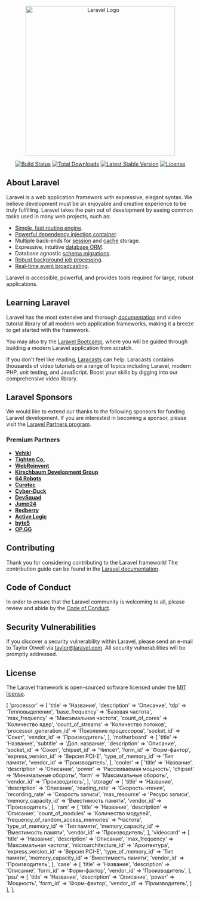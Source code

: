 <p align="center"><a href="https://laravel.com" target="_blank"><img src="https://raw.githubusercontent.com/laravel/art/master/logo-lockup/5%20SVG/2%20CMYK/1%20Full%20Color/laravel-logolockup-cmyk-red.svg" width="400" alt="Laravel Logo"></a></p>

<p align="center">
<a href="https://github.com/laravel/framework/actions"><img src="https://github.com/laravel/framework/workflows/tests/badge.svg" alt="Build Status"></a>
<a href="https://packagist.org/packages/laravel/framework"><img src="https://img.shields.io/packagist/dt/laravel/framework" alt="Total Downloads"></a>
<a href="https://packagist.org/packages/laravel/framework"><img src="https://img.shields.io/packagist/v/laravel/framework" alt="Latest Stable Version"></a>
<a href="https://packagist.org/packages/laravel/framework"><img src="https://img.shields.io/packagist/l/laravel/framework" alt="License"></a>
</p>

## About Laravel

Laravel is a web application framework with expressive, elegant syntax. We believe development must be an enjoyable and creative experience to be truly fulfilling. Laravel takes the pain out of development by easing common tasks used in many web projects, such as:

- [Simple, fast routing engine](https://laravel.com/docs/routing).
- [Powerful dependency injection container](https://laravel.com/docs/container).
- Multiple back-ends for [session](https://laravel.com/docs/session) and [cache](https://laravel.com/docs/cache) storage.
- Expressive, intuitive [database ORM](https://laravel.com/docs/eloquent).
- Database agnostic [schema migrations](https://laravel.com/docs/migrations).
- [Robust background job processing](https://laravel.com/docs/queues).
- [Real-time event broadcasting](https://laravel.com/docs/broadcasting).

Laravel is accessible, powerful, and provides tools required for large, robust applications.

## Learning Laravel

Laravel has the most extensive and thorough [documentation](https://laravel.com/docs) and video tutorial library of all modern web application frameworks, making it a breeze to get started with the framework.

You may also try the [Laravel Bootcamp](https://bootcamp.laravel.com), where you will be guided through building a modern Laravel application from scratch.

If you don't feel like reading, [Laracasts](https://laracasts.com) can help. Laracasts contains thousands of video tutorials on a range of topics including Laravel, modern PHP, unit testing, and JavaScript. Boost your skills by digging into our comprehensive video library.

## Laravel Sponsors

We would like to extend our thanks to the following sponsors for funding Laravel development. If you are interested in becoming a sponsor, please visit the [Laravel Partners program](https://partners.laravel.com).

### Premium Partners

- **[Vehikl](https://vehikl.com/)**
- **[Tighten Co.](https://tighten.co)**
- **[WebReinvent](https://webreinvent.com/)**
- **[Kirschbaum Development Group](https://kirschbaumdevelopment.com)**
- **[64 Robots](https://64robots.com)**
- **[Curotec](https://www.curotec.com/services/technologies/laravel/)**
- **[Cyber-Duck](https://cyber-duck.co.uk)**
- **[DevSquad](https://devsquad.com/hire-laravel-developers)**
- **[Jump24](https://jump24.co.uk)**
- **[Redberry](https://redberry.international/laravel/)**
- **[Active Logic](https://activelogic.com)**
- **[byte5](https://byte5.de)**
- **[OP.GG](https://op.gg)**

## Contributing

Thank you for considering contributing to the Laravel framework! The contribution guide can be found in the [Laravel documentation](https://laravel.com/docs/contributions).

## Code of Conduct

In order to ensure that the Laravel community is welcoming to all, please review and abide by the [Code of Conduct](https://laravel.com/docs/contributions#code-of-conduct).

## Security Vulnerabilities

If you discover a security vulnerability within Laravel, please send an e-mail to Taylor Otwell via [taylor@laravel.com](mailto:taylor@laravel.com). All security vulnerabilities will be promptly addressed.

## License

The Laravel framework is open-sourced software licensed under the [MIT license](https://opensource.org/licenses/MIT).







<?php

return [
    'dataOfComponents' => [
        'processor'   => [
            'title'                   => 'Название',
            'description'             => 'Описание',
            'tdp'                     => 'Тепловыделение',
            'base_frequency'          => 'Базовая частота',
            'max_frequency'           => 'Максимальная частота',
            'count_of_cores'          => 'Количество ядер',
            'count_of_streams'        => 'Количество потоков',
            'processor_generation_id' => 'Поколение процессоров',
            'socket_id'               => 'Сокет',
            'vendor_id'               => 'Производитель',
        ],
        'motherboard' => [
            'title'              => 'Название',
            'subtitle'           => 'Доп. название',
            'description'        => 'Описание',
            'socket_id'          => 'Сокет',
            'chipset_id'         => 'Чипсет',
            'form_id'            => 'Форм-фактор',
            'express_version_id' => 'Версия PCI-E',
            'type_of_memory_id'  => 'Тип памяти',
            'vendor_id'          => 'Производитель',
        ],
        'cooler'      => [
            'title'       => 'Название',
            'description' => 'Описание',
            'power'       => 'Рассеиваемая мощность',
            'chipset'     => 'Минимальные обороты',
            'form'        => 'Максимальные обороты',
            'vendor_id'   => 'Производитель',
        ],
        'storage'     => [
            'title'              => 'Название',
            'description'        => 'Описание',
            'reading_rate'       => 'Скорость чтения',
            'recording_rate'     => 'Скорость записи',
            'max_resource'       => 'Ресурс записи',
            'memory_capacity_id' => 'Вместимость памяти',
            'vendor_id'          => 'Производитель',
        ],
        'ram'         => [
            'title'                               => 'Название',
            'description'                         => 'Описание',
            'count_of_modules'                    => 'Количество модулей',
            'frequency_of_random_access_memories' => 'Частота',
            'type_of_memory_id'                   => 'Тип памяти',
            'memory_capacity_id'                  => 'Вместимость памяти',
            'vendor_id'                           => 'Производитель',
        ],
        'videocard'   => [
            'title'                => 'Название',
            'description'          => 'Описание',
            'max_frequency'        => 'Максимальная частота',
            'microarchitecture_id' => 'Архитектура',
            'express_version_id'   => 'Версия PCI-E',
            'type_of_memory_id'    => 'Тип памяти',
            'memory_capacity_id'   => 'Вместимость памяти',
            'vendor_id'            => 'Производитель',
        ],
        'case' => [
            'title' => 'Название',
            'description' => 'Описание',
            'form_id' => 'Форм-фактор',
            'vendor_id' => 'Производитель',
        ],
        'psu' => [
            'title' => 'Название',
            'description' => 'Описание',
            'power' => 'Мощность',
            'form_id' => 'Форм-фактор',
            'vendor_id' => 'Производитель',
        ]
    ],
];

